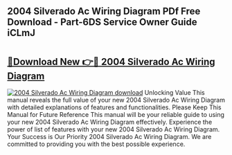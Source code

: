 ## 2004 Silverado Ac Wiring Diagram PDf Free Download - Part-6DS Service Owner Guide iCLmJ

# <h2><a href="http://dfhz4rt.blite.top/?on=2004+Silverado+Ac+Wiring+Diagram">🔗Download New 👉🔴 2004 Silverado Ac Wiring Diagram</a></h2>

[![2004 Silverado Ac Wiring Diagram download](https://i.imgur.com/lujVjoI.png)](http://dfhz4rt.blite.top/?on=2004+Silverado+Ac+Wiring+Diagram)
Unlocking Value This manual reveals the full value of your new 2004 Silverado Ac Wiring Diagram with detailed explanations of features and functionalities. Please Keep This Manual for Future Reference This manual will be your reliable guide to using your new 2004 Silverado Ac Wiring Diagram effectively. Experience the power of list of features with your new 2004 Silverado Ac Wiring Diagram. Your Success is Our Priority 2004 Silverado Ac Wiring Diagram. We are committed to providing you with the best possible experience.

